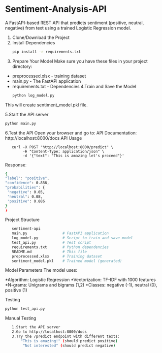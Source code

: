 # Sentiment-Analysis-API
A FastAPI-based REST API that predicts sentiment (positive, neutral, negative) from text using a trained Logistic Regression model.


1. Clone/Download the Project
2. Install Dependencies
   ```bash
   pip install -r requirements.txt
5. Prepare Your Model
    Make sure you have these files in your project directory:

  * preprocessed.xlsx -  training dataset
  * main.py - The FastAPI application
  *  requirements.txt - Dependencies
4.Train and Save the Model
     ```bash
     python log_model.py
This will create sentiment_model.pkl file.

5.Start the API server
  ```bash
python main.py
```
 
6.Test the API
   Open your browser and go to:
   API Documentation: http://localhost:8000/docs
   API Usage 
   
       curl -X POST "http://localhost:8000/predict" \
            -H "Content-Type: application/json" \
            -d '{"text": "This is amazing let's proceed"}'
   Response:
   ```bash
   {
  "label": "positive",
  "confidence": 0.886,
  "probabilities": {
    "negative": 0.05,
    "neutral": 0.08,
    "positive": 0.886
  }
}
```

 Project Structure
```bash
   sentiment-api
   main.py                # FastAPI application
   log_model.py           # Script to train and save model
   test_api.py            # Test script
   requirements.txt       # Python dependencies
   README.md              # This file
   preprocessed.xlsx      # Training dataset
   sentiment_model.pkl    # Trained model (generated)
```

Model Parameters
The model uses:

*Algorithm: Logistic Regression
*Vectorization: TF-IDF with 1000 features
*N-grams: Unigrams and bigrams (1,2)
*Classes: negative (-1), neutral (0), positive (1)


Testing
  ``` bash
python test_api.py
```

   Manual Testing
```bash
   1.Start the API server
   2.Go to http://localhost:8000/docs
   3.Try the /predict endpoint with different texts:
       "This is amazing!" (should predict positive)
        "Not interested" (should predict negative)

```

      

       

  

